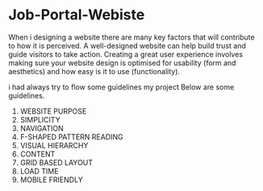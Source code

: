 # Job-Portal-Webiste

When i designing a website there are many key factors that will contribute to how it is perceived. A well-designed website can help build trust and guide visitors to take action. Creating a great user experience involves making sure your website design is optimised for usability (form and aesthetics) and how easy is it to use (functionality).

i had always try to flow some guidelines my project Below are some guidelines.

1. WEBSITE PURPOSE
2. SIMPLICITY
3. NAVIGATION
4. F-SHAPED PATTERN READING
5. VISUAL HIERARCHY
6. CONTENT
7. GRID BASED LAYOUT
8. LOAD TIME
9. MOBILE FRIENDLY
